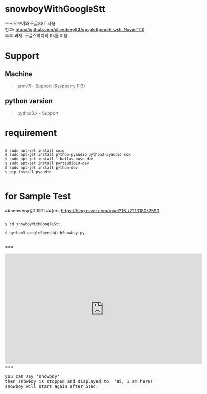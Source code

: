 # snowboyWithGoogleStt<br>

스노우보이와 구글SST 사용<br>
참고: https://github.com/chandong83/googleSpeech_with_NaverTTS<br>
추후 과제: 구글스피치의 tts를 이용<br>

Support
===

Machine
------

> armv7l - Support (Raspberry Pi3)<br>

python version
------
>  python3.x - Support<br>

requirement
===

<pre>
<code>
$ sudo apt-get install swig
$ sudo apt-get install python-pyaudio python3-pyaudio sox
$ sudo apt-get install libatlas-base-dev
$ sudo apt-get install portaudio19-dev
$ sudo apt-get install python-dev
$ pip install pyaudio
</code>
</pre>


for Sample Test
===
##snowboy설치하기
##[url] https://blog.naver.com/rose1216_/221318052590

<pre>
<code>
$ cd snowboyWithGoogleStt

$ python3 googleSpeechWithSnowboy.py
</code>
</pre>
===
<iframe width="640" height="360" src="https://www.youtube.com/embed/GD71CLPCUjo" frameborder="0" gesture="media" allowfullscreen=""></iframe>
<br>
===

<pre>
you can say 'snowboy'
then snowboy is stopped and displayed to  'Hi, I am here!'
snowboy will start again after 5sec.
</pre>
